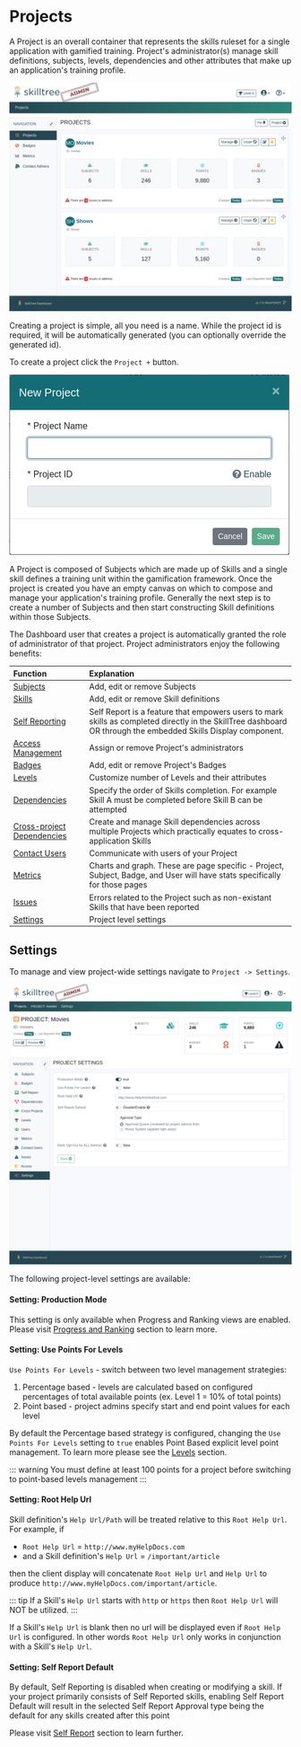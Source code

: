 # Projects

A Project is an overall container that represents the skills ruleset for a single application with gamified training. 
Project's administrator(s) manage skill definitions, subjects, levels, dependencies and other attributes that make up an application's training profile.


![SkillTree Projects Admin](../../screenshots/admin/page-projects.png)

Creating a project is simple, all you need is a name. While the project id is required, it will be automatically generated (you can optionally override the generated id).


To create a project click the ``Project +`` button.

![SkillTree Projects Admin](../../screenshots/admin/modal-projects-new_project.png)


A Project is composed of Subjects which are made up of Skills and a single skill defines a training unit within the gamification framework. 
Once the project is created you have an empty canvas on which to compose and manage your application's training profile. 
Generally the next step is to create a number of Subjects and then start constructing Skill definitions within those Subjects.

The Dashboard user that creates a project is automatically granted the role of administrator of that project. Project administrators enjoy the following benefits: 

| Function | Explanation | 
|:------- |:----------- | 
| [Subjects](/dashboard/user-guide/subjects.html) | Add, edit or remove Subjects | 
| [Skills](/dashboard/user-guide/skills.html)  | Add, edit or remove Skill definitions |
| [Self Reporting](/dashboard/user-guide/self-reporting.html) | Self Report is a feature that empowers users to mark skills as completed directly in the SkillTree dashboard OR through the embedded Skills Display component. |
| [Access Management](/dashboard/user-guide/access.html) | Assign or remove Project's administrators | 
| [Badges](/dashboard/user-guide/badges.html) | Add, edit or remove Project's Badges |
| [Levels](/dashboard/user-guide/levels.html) | Customize number of Levels and their attributes |
| [Dependencies](/dashboard/user-guide/dependencies.html) | Specify the order of Skills completion. For example Skill A must be completed before Skill B can be attempted | 
| [Cross-project Dependencies](/dashboard/user-guide/dependencies.html#cross-project-dependencies) | Create and manage Skill dependencies across multiple Projects which practically equates to cross-application Skills |
| [Contact Users](/dashboard/user-guide/contact-project-users.html) | Communicate with users of your Project |
| [Metrics](/dashboard/user-guide/metrics.html) | Charts and graph. These are page specific - Project, Subject, Badge, and User will have stats specifically for those pages |
| [Issues](/dashboard/user-guide/issues.html) | Errors related to the Project such as non-existant Skills that have been reported |       
| [Settings](/dashboard/user-guide/projects.html#settings) | Project level settings |   

## Settings

To manage and view project-wide settings navigate to ``Project -> Settings``. 

![Project Settings](../../screenshots/admin/page-project-settings.png)

The following project-level settings are available: 

#### Setting: Production Mode
This setting is only available when Progress and Ranking views are enabled. Please visit [Progress and Ranking](/dashboard/user-guide/progress-and-ranking.html) section to learn more.   

#### Setting: Use Points For Levels

``Use Points For Levels`` - switch between two level management strategies: 
1. Percentage based - levels are calculated based on configured percentages of total available points (ex. Level 1 = 10% of total points)
1. Point based - project admins specify start and end point values for each level

By default the Percentage based strategy is configured, changing the ``Use Points For Levels`` setting to ``true`` enables Point Based explicit level point management. To learn more please see the [Levels](/dashboard/user-guide/levels.html) section.

::: warning
You must define at least 100 points for a project before switching to point-based levels management
:::

#### Setting: Root Help Url

Skill definition's ``Help Url/Path`` will be treated relative to this ``Root Help Url``. For example, if 

- ``Root Help Url`` =  ``http://www.myHelpDocs.com``
-  and a Skill definition's ``Help Url`` = ``/important/article`` 

then the client display will concatenate ``Root Help Url`` and  ``Help Url`` to produce ``http://www.myHelpDocs.com/important/article``.

::: tip
If a Skill's ``Help Url`` starts with ``http`` or ``https`` then ``Root Help Url`` will NOT be utilized.
:::  

If a Skill's ``Help Url`` is blank then no url will be displayed even if ``Root Help Url`` is configured. 
In other words ``Root Help Url`` only works in conjunction with a Skill's ``Help Url``.

#### Setting: Self Report Default

By default, Self Reporting is disabled when creating or modifying a skill.
If your project primarily consists of Self Reported skills, enabling Self Report Default will result in 
the selected Self Report Approval type being the default for any skills created after this point

Please visit [Self Report](/dashboard/user-guide/self-reporting.html) section to learn further.

